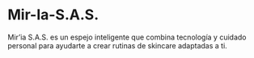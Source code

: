 # Mir-Ia-S.A.S.
Mir’ia S.A.S. es un espejo inteligente que combina tecnología y cuidado personal para ayudarte a crear rutinas de skincare adaptadas a ti.
